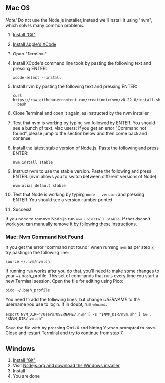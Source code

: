 

## Mac OS

*Note!* Do not use the Node.js installer, instead we'll install it using "nvm", which solves many common problems.

1. [Install "Git"](http://git-scm.com/download)
2. [Install Apple's XCode](http://developer.apple.com/xcode/)
3. Open "Terminal"
4. Install XCode's command line tools by pasting the following text and pressing ENTER: 

	`xcode-select --install`
5. Install nvm by pasting the following text and pressing ENTER:

	`curl https://raw.githubusercontent.com/creationix/nvm/v0.22.0/install.sh | bash`

6. Close Terminal and open it again, as instructed by the nvm installer
7. Test that nvm is working by typing `nvm` followed by ENTER. You should see a bunch of text. Mac users: If you get an error "Command not found", please jump to the section below and then come back and continue.
8. Install the latest stable version of Node.js. Paste the following and press ENTER:

	`nvm install stable`
9. Instruct nvm to use the stable version. Paste the following and press ENTER. (nvm allows you to switch between different versions of Node)

	`nvm alias default stable`

9. Test that Node is working by typing `node --version` and pressing ENTER. You should see a version number printed.
10. Success! 

If you need to remove Node.js run `nvm uninstall stable`. If that doesn't work you can manually remove it [by following these instructions](https://gist.github.com/ddo/668630454ea0d74fdc21).

### Mac: Nvm Command Not Found

If you get the error "command not found" when running `nvm` as per step 7, try pasting in the following line:

`source ~/.nvm/nvm.sh`

If running `nvm` works after you do that, you'll need to make some changes to your ~/.bash_profile. This set of commands that runs every time you start a new Terminal session. Open the file for editing using Pico:

`pico ~/.bash_profile`

You need to add the following lines, but change *USERNAME* to the username you use to login. If in doubt, run `whoami`.

`export NVM_DIR="/Users/USERNAME/.nvm"`
`[ -s "$NVM_DIR/nvm.sh" ] && . "$NVM_DIR/nvm.sh"`

Save the file with by pressing Ctrl+X and hitting Y when prompted to save. Close and restart Terminal and try to continue from step 7.

## Windows

1. [Install "Git"](http://git-scm.com/download)
2. Visit [Nodejs.org and download the Windows installer](http://nodejs.org/download/)
3. Install
4. You are done